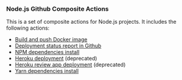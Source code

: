 ### Node.js Github Composite Actions

This is a set of composite actions for Node.js projects. It includes the following actions:
- [Build and push Docker image](build-and-push-docker-image)
- [Deployment status report in Github](deployment-status)
- [NPM dependencies install](npm-install)
- [Heroku deployment](heroku-deploy) (deprecated)
- [Heroku review app deployment](heroku-review-app-deploy) (deprecated)
- [Yarn dependencies install](yarn-install)